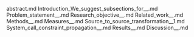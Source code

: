 abstract.md
Introduction_We_suggest_subsections_for__.md
Problem_statement__.md
Research_objective__.md
Related_work__.md
Methods__.md
Measures__.md
Source_to_source_transformation__1.md
System_call_constraint_propagation__.md
Results__.md
Discussion__.md